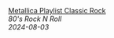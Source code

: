 <!--2024-08-03 08:11:52-->
<div class="yb">
  <a class="nodecor" href="/index.html?rok/metallica_playlist_classic_rock">
    <img class="preview" data-videoid="IDqVMbWLcmo" src="https://i2.ytimg.com/vi/IDqVMbWLcmo/hqdefault.jpg" align="middle" alt="">
  </a>
  <div class="inlbl text">
    <a class="nodecor" href="/index.html?rok/metallica_playlist_classic_rock">Metallica Playlist Classic Rock</a><br>
    <i class="smaller2">80's Rock N Roll</i><br>
    <i class="smaller3">2024-08-03</i>
  </div>
</div>
